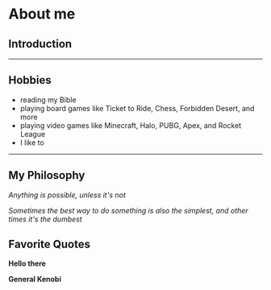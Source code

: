 # About me
## Introduction
  


---
## Hobbies
- reading my Bible
- playing board games like Ticket to Ride, Chess, Forbidden Desert, and more
- playing video games like Minecraft, Halo, PUBG, Apex, and Rocket League
- I like to 
---

## My Philosophy

*Anything is possible, unless it's not*

_Sometimes the best way to do something is also the simplest, and other times it's the dumbest_


## Favorite Quotes

**Hello there**

__General Kenobi__



